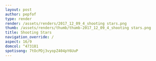```yaml
---
layout: post
author: pepfof
type: render
render: /assets/renders/2017_12_09_4_shooting stars.png
thumb: /assets/renders/thumb/thumb-2017_12_09_4_shooting stars.png
title: Shooting Stars
navigation_override: /
aspect: 16/9
domcol: ^473181
spotisong: 7tOcPDj3vyopZ404pY6UuP
---
```


<!--USER BEGIN 1-->

<!--USER END 1-->

<!--more-->
<!--USER BEGIN 2-->

<!--USER END 2-->


